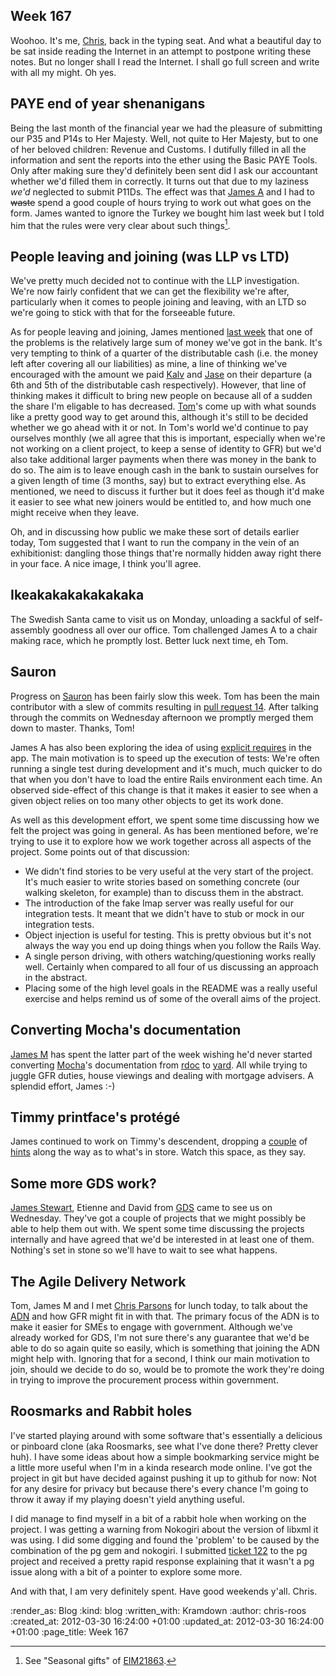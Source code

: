 Week 167
--------

Woohoo.  It's me, [Chris], back in the typing seat.  And what a beautiful day to be sat inside reading the Internet in an attempt to postpone writing these notes.  But no longer shall I read the Internet.  I shall go full screen and write with all my might.  Oh yes.

## PAYE end of year shenanigans

Being the last month of the financial year we had the pleasure of submitting our P35 and P14s to Her Majesty.  Well, not quite to Her Majesty, but to one of her beloved children: Revenue and Customs.  I dutifully filled in all the information and sent the reports into the ether using the Basic PAYE Tools.  Only after making sure they'd definitely been sent did I ask our accountant whether we'd filled them in correctly.  It turns out that due to my laziness *we'd* neglected to submit P11Ds.  The effect was that [James A] and I had to <del>waste</del> spend a good couple of hours trying to work out what goes on the form.  James wanted to ignore the Turkey we bought him last week but I told him that the rules were very clear about such things[^seasonal-turkey].

## People leaving and joining (was LLP vs LTD)

We've pretty much decided not to continue with the LLP investigation.  We're now fairly confident that we can get the flexibility we're after, particularly when it comes to people joining and leaving, with an LTD so we're going to stick with that for the forseeable future.

As for people leaving and joining, James mentioned [last week] that one of the problems is the relatively large sum of money we've got in the bank.  It's very tempting to think of a quarter of the distributable cash (i.e. the money left after covering all our liabilities) as mine, a line of thinking we've encouraged with the amount we paid [Kalv] and [Jase] on their departure (a 6th and 5th of the distributable cash respectively).  However, that line of thinking makes it difficult to bring new people on because all of a sudden the share I'm eligable to has decreased.  [Tom]'s come up with what sounds like a pretty good way to get around this, although it's still to be decided whether we go ahead with it or not.  In Tom's world we'd continue to pay ourselves monthly (we all agree that this is important, especially when we're not working on a client project, to keep a sense of identity to GFR) but we'd also take additional larger payments when there was money in the bank to do so.  The aim is to leave enough cash in the bank to sustain ourselves for a given length of time (3 months, say) but to extract everything else.  As mentioned, we need to discuss it further but it does feel as though it'd make it easier to see what new joiners would be entitled to, and how much one might receive when they leave.

Oh, and in discussing how public we make these sort of details earlier today, Tom suggested that I want to run the company in the vein of an exhibitionist: dangling those things that're normally hidden away right there in your face.  A nice image, I think you'll agree.

## Ikeakakakakakakaka

The Swedish Santa came to visit us on Monday, unloading a sackful of self-assembly goodness all over our office.  Tom challenged James A to a chair making race, which he promptly lost.  Better luck next time, eh Tom.

## Sauron

Progress on [Sauron] has been fairly slow this week.  Tom has been the main contributor with a slew of commits resulting in [pull request 14].  After talking through the commits on Wednesday afternoon we promptly merged them down to master.  Thanks, Tom!

James A has also been exploring the idea of using [explicit requires] in the app.  The main motivation is to speed up the execution of tests: We're often running a single test during development and it's much, much quicker to do that when you don't have to load the entire Rails environment each time.  An observed side-effect of this change is that it makes it easier to see when a given object relies on too many other objects to get its work done.

As well as this development effort, we spent some time discussing how we felt the project was going in general.  As has been mentioned before, we're trying to use it to explore how we work together across all aspects of the project.  Some points out of that discussion:

* We didn't find stories to be very useful at the very start of the project.  It's much easier to write stories based on something concrete (our walking skeleton, for example) than to discuss them in the abstract.
* The introduction of the fake Imap server was really useful for our integration tests.  It meant that we didn't have to stub or mock in our integration tests.
* Object injection is useful for testing.  This is pretty obvious but it's not always the way you end up doing things when you follow the Rails Way.
* A single person driving, with others watching/questioning works really well. Certainly when compared to all four of us discussing an approach in the abstract.
* Placing some of the high level goals in the README was a really useful exercise and helps remind us of some of the overall aims of the project.

## Converting Mocha's documentation

[James M] has spent the latter part of the week wishing he'd never started converting [Mocha]'s documentation from [rdoc] to [yard].  All while trying to juggle GFR duties, house viewings and dealing with mortgage advisers.  A splendid effort, James :-)

## Timmy printface's protégé

James continued to work on Timmy's descendent, dropping a [couple](http://twitter.com/#!/lazyatom/status/185118227729358848) of [hints](http://twitter.com/#!/lazyatom/status/185118227729358848) along the way as to what's in store.  Watch this space, as they say.

## Some more GDS work?

[James Stewart], Etienne and David from [GDS] came to see us on Wednesday.  They've got a couple of projects that we might possibly be able to help them out with.  We spent some time discussing the projects internally and have agreed that we'd be interested in at least one of them.  Nothing's set in stone so we'll have to wait to see what happens.

## The Agile Delivery Network

Tom, James M and I met [Chris Parsons] for lunch today, to talk about the [ADN] and how GFR might fit in with that.  The primary focus of the ADN is to make it easier for SMEs to engage with government.  Although we've already worked for GDS, I'm not sure there's any guarantee that we'd be able to do so again quite so easily, which is something that joining the ADN might help with.  Ignoring that for a second, I think our main motivation to join, should we decide to do so, would be to promote the work they're doing in trying to improve the procurement process within government.

## Roosmarks and Rabbit holes

I've started playing around with some software that's essentially a delicious or pinboard clone (aka Roosmarks, see what I've done there?  Pretty clever huh).  I have some ideas about how a simple bookmarking service might be a little more useful when I'm in a kinda research mode online.  I've got the project in git but have decided against pushing it up to github for now: Not for any desire for privacy but because there's every chance I'm going to throw it away if my playing doesn't yield anything useful.

I did manage to find myself in a bit of a rabbit hole when working on the project.  I was getting a warning from Nokogiri about the version of libxml it was using.  I did some digging and found the 'problem' to be caused by the combination of the pg gem and nokogiri.  I submitted [ticket 122] to the pg project and received a pretty rapid response explaining that it wasn't a pg issue along with a bit of a pointer to explore some more.

And with that, I am very definitely spent.  Have good weekends y'all.  Chris.

[ADN]: http://www.agiledelivery.net/
[Chris]: /chris-roos
[Chris Parsons]: http://twitter.com/#!/chrismdp
[GDS]: http://digital.cabinetoffice.gov.uk/
[James A]: /james-adam
[James M]: /james-mead
[James Stewart]: http://twitter.com/#!/jystewart
[Jase]: /jason-cale
[Kalv]: /kalvir-sandhu
[Tom]: /tom-ward
[explicit requires]: https://github.com/freerange/sauron/commits/avoid-autoload
[last week]: /week-166
[mocha]: http://mocha.rubyforge.org/
[pull request 14]: https://github.com/freerange/sauron/pull/14
[rdoc]: http://rdoc.sourceforge.net/
[sauron]: https://github.com/freerange/sauron/
[ticket 122]: https://bitbucket.org/ged/ruby-pg/issue/122/warning-nokogiri-was-built-against-libxml
[yard]: http://yardoc.org/

[^seasonal-turkey]: See "Seasonal gifts" of [EIM21863](http://www.hmrc.gov.uk/manuals/eimanual/eim21863.htm).

:render_as: Blog
:kind: blog
:written_with: Kramdown
:author: chris-roos
:created_at: 2012-03-30 16:24:00 +01:00
:updated_at: 2012-03-30 16:24:00 +01:00
:page_title: Week 167